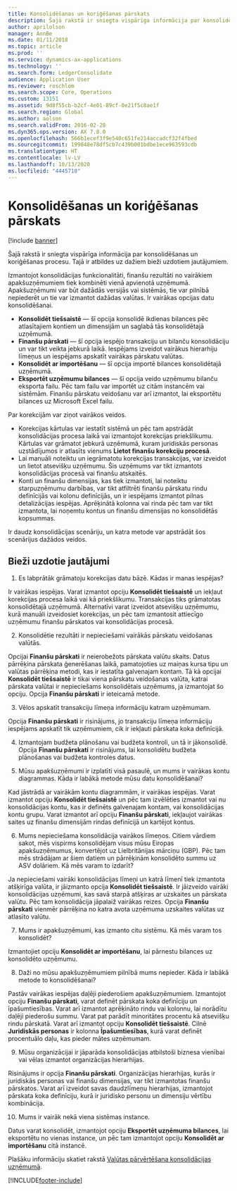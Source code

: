 ```yaml
---
title: Konsolidēšanas un koriģēšanas pārskats
description: Šajā rakstā ir sniegta vispārīga informācija par konsolidēšanas un koriģēšanas procesu. Tajā ir atbildes uz dažiem bieži uzdotiem jautājumiem.
author: aprilolson
manager: AnnBe
ms.date: 01/11/2018
ms.topic: article
ms.prod: ''
ms.service: dynamics-ax-applications
ms.technology: ''
ms.search.form: LedgerConsolidate
audience: Application User
ms.reviewer: roschlom
ms.search.scope: Core, Operations
ms.custom: 13151
ms.assetid: 9d8f55cb-b2cf-4e01-89cf-0e21f5c8ae1f
ms.search.region: Global
ms.author: aolson
ms.search.validFrom: 2016-02-28
ms.dyn365.ops.version: AX 7.0.0
ms.openlocfilehash: 566b1ecef3f9e540c651fe214accadcf32f4fbed
ms.sourcegitcommit: 199848e78df5cb7c439b001bdbe1ece963593cdb
ms.translationtype: HT
ms.contentlocale: lv-LV
ms.lasthandoff: 10/13/2020
ms.locfileid: "4445710"
---
```

# <a name="consolidation-and-elimination-overview"></a>Konsolidēšanas un koriģēšanas pārskats

[!include [banner](../includes/banner.md)]

Šajā rakstā ir sniegta vispārīga informācija par konsolidēšanas un koriģēšanas procesu. Tajā ir atbildes uz dažiem bieži uzdotiem jautājumiem.

Izmantojot konsolidācijas funkcionalitāti, finanšu rezultāti no vairākiem apakšuzņēmumiem tiek kombinēti vienā apvienotā uzņēmumā. Apakšuzņēmumi var būt dažādās versijās vai sistēmās, tie var pilnībā nepiederēt un tie var izmantot dažādas valūtas. Ir vairākas opcijas datu konsolidēšanai.

-   **Konsolidēt tiešsaistē** — šī opcija konsolidē ikdienas bilances pēc atlasītajiem kontiem un dimensijām un saglabā tās konsolidētajā uzņēmumā.
-   **Finanšu pārskati** — šī opcija iespējo transakciju un bilanču konsolidāciju un var tikt veikta jebkurā laikā. Iespējams izveidot vairākus hierarhiju līmeņus un iespējams apskatīt vairākas pārskatu valūtas.
-   **Konsolidēt ar importēšanu** — šī opcija importē bilances konsolidētajā uzņēmumā.
-   **Eksportēt uzņēmumu bilances** — šī opcija veido uzņēmumu bilanču eksporta failu. Pēc tam failu var importēt uz citām instancēm vai sistēmām. Finanšu pārskatu veidošanu var arī izmantot, lai eksportētu bilances uz Microsoft Excel failu.

Par korekcijām var ziņot vairākos veidos.

-   Korekcijas kārtulas var iestatīt sistēmā un pēc tam apstrādāt konsolidācijas procesa laikā vai izmantojot korekcijas priekšlikumu. Kārtulas var grāmatot jebkurā uzņēmumā, kuram juridiskās personas uzstādījumos ir atlasīts vienums **Lietot finanšu korekciju procesā**.
-   Lai manuāli noteiktu un iegrāmatotu korekcijas transakcijas, var izveidot un lietot atsevišķu uzņēmumu. Šis uzņēmums var tikt izmantots konsolidācijas procesā vai finanšu atskaitēs.
-   Konti un finanšu dimensijas, kas tiek izmantoti, lai noteiktu starpuzņēmumu darbības, var tikt atfiltrēti finanšu pārskatu rindu definīcijās vai kolonu definīcijās, un ir iespējams izmantot pilnas detalizācijas iespējas. Aprēķinātā kolonna vai rinda pēc tam var tikt izmantota, lai noņemtu kontus un finanšu dimensijas no konsolidētās kopsummas.

Ir daudz konsolidācijas scenāriju, un katra metode var apstrādāt šos scenārijus dažādos veidos.

## <a name="frequently-asked-questions"></a>Bieži uzdotie jautājumi
1.  Es labprātāk grāmatoju korekcijas datu bāzē. Kādas ir manas iespējas?

Ir vairākas iespējas. Varat izmantot opciju **Konsolidēt tiešsaistē** un iekļaut korekcijas procesa laikā vai kā priekšlikumu. Transakcijas tiks grāmatotas konsolidētajā uzņēmumā. Alternatīvi varat izveidot atsevišķu uzņēmumu, kurā manuāli izveidosiet korekcijas, un pēc tam izmantosit attiecīgo uzņēmumu finanšu pārskatos vai konsolidācijas procesā.

2.  Konsolidētie rezultāti ir nepieciešami vairākās pārskatu veidošanas valūtās.

Opcijai **Finanšu pārskati** ir neierobežots pārskata valūtu skaits. Datus pārrēķina pārskata ģenerēšanas laikā, pamatojoties uz maiņas kursa tipu un valūtas pārrēķina metodi, kas ir iestatīta galvenajam kontam. Tā kā opcijai **Konsolidēt tiešsaistē** ir tikai viena pārskatu veidošanas valūta, katrai pārskata valūtai ir nepieciešams konsolidētais uzņēmums, ja izmantojat šo opciju. Opcija **Finanšu pārskati** ir ieteicamā metode.

3.  Vēlos apskatīt transakciju līmeņa informāciju katram uzņēmumam.

Opcija **Finanšu pārskati** ir risinājums, jo transakciju līmeņa informāciju iespējams apskatīt tik uzņēmumiem, cik ir iekļauti pārskata koka definīcijā.

4.  Izmantojam budžeta plānošanu vai budžeta kontroli, un tā ir jākonsolidē.
Opcija **Finanšu pārskati** ir risinājums, lai konsolidētu budžeta plānošanas vai budžeta kontroles datus.

5.  Mūsu apakšuzņēmumi ir izplatīti visā pasaulē, un mums ir vairākas kontu diagrammas. Kāda ir labākā metode mūsu datu konsolidēšanai?

Kad jāstrādā ar vairākām kontu diagrammām, ir vairākas iespējas. Varat izmantot opciju **Konsolidēt tiešsaistē** un pēc tam izvēlēties izmantot vai nu konsolidācijas kontu, kas ir definēts galvenajam kontam, vai konsolidācijas kontu grupu. Varat izmantot arī opciju **Finanšu pārskati**, iekļaujot vairākas saites uz finanšu dimensijām rindas definīcijā un kartējot kontus.

6.  Mums nepieciešama konsolidācija vairākos līmeņos. Citiem vārdiem sakot, mēs vispirms konsolidējam visus mūsu Eiropas apakšuzņēmumus, konvertējot uz Lielbritānijas mārciņu (GBP). Pēc tam mēs strādājam ar šiem datiem un pārrēķinām konsolidēto summu uz ASV dolāriem. Kā mēs varam to izdarīt?

Ja nepieciešami vairāki konsolidācijas līmeņi un katrā līmenī tiek izmantota atšķirīga valūta, ir jāizmanto opcija **Konsolidēt tiešsaistē**. Ir jāizveido vairāki konsolidācijas uzņēmumi, kas savā starpā atšķiras ar uzskaites un pārskata valūtu. Pēc tam konsolidācija jāpalaiž vairākas reizes. Opcija **Finanšu pārskati** vienmēr pārrēķina no katra avota uzņēmuma uzskaites valūtas uz atlasīto valūtu.

7.  Mums ir apakšuzņēmumi, kas izmanto citu sistēmu. Kā mēs varam tos konsolidēt?

Izmantojiet opciju **Konsolidēt ar importēšanu**, lai pārnestu bilances uz konsolidēto uzņēmumu.

8.  Daži no mūsu apakšuzņēmumiem pilnībā mums nepieder. Kāda ir labākā metode to konsolidēšanai?

Pastāv vairākas iespējas daļēji piederošiem apakšuzņēmumiem. Izmantojot opciju **Finanšu pārskati**, varat definēt pārskata koka definīciju un īpašumtiesības. Varat arī izmantot aprēķināto rindu vai kolonnu, lai norādītu daļēji piederošu summu. Varat pat parādīt minoritātes procentu kā atsevišķu rindu pārskatā. Varat arī izmantot opciju **Konsolidēt tiešsaistē**. Cilnē **Juridiskās personas** ir kolonna **Īpašumtiesības**, kurā varat definēt procentuālo daļu, kas pieder mātes uzņēmumam.

9.  Mūsu organizācijai ir jāparāda konsolidācijas atbilstoši biznesa vienībai vai vēlas izmantot organizācijas hierarhijas.

Risinājums ir opcija **Finanšu pārskati**. Organizācijas hierarhijas, kurās ir juridiskās personas vai finanšu dimensijas, var tikt izmantotas finanšu pārskatos. Varat arī izveidot savas daudzlīmeņu hierarhijas, izmantojot pārskata koka definīciju, kurā ir juridisko personu un dimensiju vērtību kombinācija.

10. Mums ir vairāk nekā viena sistēmas instance.

Datus varat konsolidēt, izmantojot opciju **Eksportēt uzņēmuma bilances**, lai eksportētu no vienas instance, un pēc tam izmantojot opciju **Konsolidēt ar importēšanu** citā instancē.


Plašāku informāciju skatiet rakstā [Valūtas pārvērtēšana konsolidācijas uzņēmumā](../general-ledger/currency-revaluation-consolidation-company.md).




[!INCLUDE[footer-include](../../includes/footer-banner.md)]